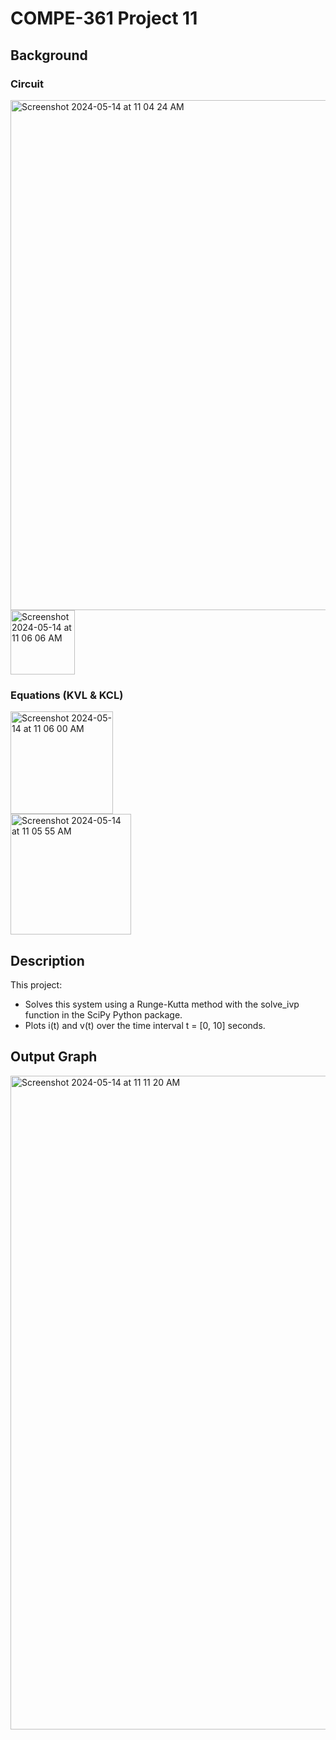 # COMPE-361 Project 11
## Background
### Circuit
<img width="816" alt="Screenshot 2024-05-14 at 11 04 24 AM" src="https://github.com/aarontartz/Advanced-Programming-Projects/assets/166546889/1e7b3e12-9e23-44c2-b791-4734ac948a55">
<img width="103" alt="Screenshot 2024-05-14 at 11 06 06 AM" src="https://github.com/aarontartz/Advanced-Programming-Projects/assets/166546889/f0a50143-7cca-4c83-8078-1ae22311d0ff">

### Equations (KVL & KCL)
<img width="164" alt="Screenshot 2024-05-14 at 11 06 00 AM" src="https://github.com/aarontartz/Advanced-Programming-Projects/assets/166546889/7f751293-0689-47f4-b81a-3da82a751825"><br />
<img width="193" alt="Screenshot 2024-05-14 at 11 05 55 AM" src="https://github.com/aarontartz/Advanced-Programming-Projects/assets/166546889/b587030f-723a-4c24-8e89-1c6aed8fe48c">

## Description
This project:
* Solves this system using a Runge-Kutta method with the solve_ivp function in the SciPy Python package.
* Plots i(t) and v(t) over the time interval t = [0, 10] seconds.

## Output Graph
<img width="1046" alt="Screenshot 2024-05-14 at 11 11 20 AM" src="https://github.com/aarontartz/Advanced-Programming-Projects/assets/166546889/d31fc8a0-9000-4aa7-8ebd-3c661bf78ab1">
